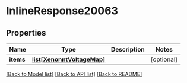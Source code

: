# InlineResponse20063

## Properties
Name | Type | Description | Notes
------------ | ------------- | ------------- | -------------
**items** | [**list[XenonntVoltageMap]**](XenonntVoltageMap.md) |  | [optional] 

[[Back to Model list]](../README.md#documentation-for-models) [[Back to API list]](../README.md#documentation-for-api-endpoints) [[Back to README]](../README.md)


